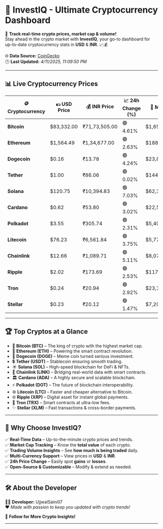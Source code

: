   
# 🚀 **InvestIQ - Ultimate Cryptocurrency Dashboard**  
📢 **Track real-time crypto prices, market cap & volume!**  
Stay ahead in the crypto market with **InvestIQ**, your go-to dashboard for up-to-date cryptocurrency stats in **USD** & **INR**. 📈💰  

🌐 **Data Source:** [CoinGecko](https://www.coingecko.com)  
🕒 **Last Updated:** *4/11/2025, 11:09:50 PM*  

---

## 📊 **Live Cryptocurrency Prices**  

| 🪙 **Cryptocurrency** | 💵 **USD Price** | 💰 **INR Price** | 📈 **24h Change (%)** | 🏦 **Market Cap (USD)** | 🔄 **24h Volume (USD)** |
|----------------------|------------------|------------------|------------------|------------------|------------------|
| **Bitcoin** | $83,332.00 | ₹71,73,505.00 | 🟢 4.61% | $1,654,129,964,694.87 | $38,034,176,453.71 |
| **Ethereum** | $1,564.49 | ₹1,34,677.00 | 🟢 2.63% | $188,823,667,857.29 | $13,812,460,753.58 |
| **Dogecoin** | $0.16 | ₹13.78 | 🟢 4.24% | $23,828,022,692.49 | $889,888,233.50 |
| **Tether** | $1.00 | ₹86.06 | 🟢 0.02% | $144,296,145,115.96 | $40,450,281,120.52 |
| **Solana** | $120.75 | ₹10,394.83 | 🟢 7.03% | $62,347,305,873.99 | $4,444,353,647.99 |
| **Cardano** | $0.62 | ₹53.80 | 🟢 3.02% | $22,506,822,402.63 | $825,665,161.51 |
| **Polkadot** | $3.55 | ₹305.74 | 🟢 2.31% | $5,407,659,864.67 | $155,612,129.84 |
| **Litecoin** | $76.23 | ₹6,561.84 | 🟢 3.75% | $5,773,568,816.90 | $377,614,394.38 |
| **Chainlink** | $12.66 | ₹1,089.71 | 🟢 5.11% | $8,079,598,025.25 | $415,840,157.17 |
| **Ripple** | $2.02 | ₹173.69 | 🟢 2.53% | $117,706,538,632.44 | $3,075,056,355.37 |
| **Tron** | $0.24 | ₹20.94 | 🟢 2.92% | $23,106,178,326.46 | $622,697,104.45 |
| **Stellar** | $0.23 | ₹20.12 | 🟢 1.47% | $7,205,079,257.86 | $165,159,149.03 |

---

## 🏆 **Top Cryptos at a Glance**  

- 🚀 **Bitcoin (BTC)** – The king of crypto with the highest market cap.  
- 💎 **Ethereum (ETH)** – Powering the smart contract revolution.  
- 🐶 **Dogecoin (DOGE)** – Meme coin turned serious investment.  
- 💲 **Tether (USDT)** – Stablecoin ensuring smooth trading.  
- ☀️ **Solana (SOL)** – High-speed blockchain for DeFi & NFTs.  
- 🔗 **Chainlink (LINK)** – Bridging real-world data with smart contracts.  
- 🏛 **Cardano (ADA)** – A highly secure and scalable blockchain.  
- ⚡ **Polkadot (DOT)** – The future of blockchain interoperability.  
- ⚙️ **Litecoin (LTC)** – Faster and cheaper alternative to Bitcoin.  
- 🌐 **Ripple (XRP)** – Digital asset for instant global payments.  
- 🚀 **Tron (TRX)** – Smart contracts at ultra-low fees.  
- ✨ **Stellar (XLM)** – Fast transactions & cross-border payments.  

---

## 🎯 **Why Choose InvestIQ?**  

✅ **Real-Time Data** – Up-to-the-minute crypto prices and trends.  
✅ **Market Cap Tracking** – Know the **total value** of each crypto.  
✅ **Trading Volume Insights** – See **how much is being traded** daily.  
✅ **Multi-Currency Support** – View prices in **USD** & **INR**.  
✅ **24h Price Change** – Easily spot **gains** or **losses**.  
✅ **Open-Source & Customizable** – Modify & extend as needed.  

---

## 🛠 **About the Developer**  

👨‍💻 **Developer:** UjjwalSaini07  
❤️ *Made with passion to keep you updated with crypto trends!*  

🔗 **Follow for More Crypto Insights!**  

---
